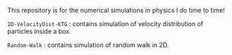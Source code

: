This repository is for the numerical simulations in physics I do time to time!


`2D-VelocityDist-KTG` : contains simulation of velocity distribution of particles inside a box.

`Random-Walk` : contains simulation of random walk in 2D.

